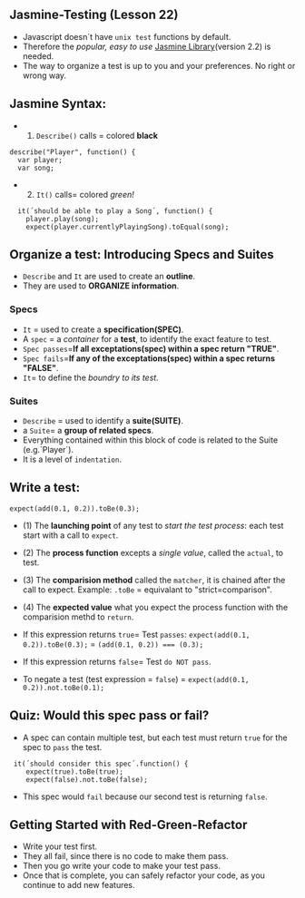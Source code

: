 ## Jasmine-Testing (Lesson 22)
- Javascript doesn´t have `unix test` functions by default. 
- Therefore the _popular, easy to use_ [Jasmine Library](https://jasmine.github.io/)(version 2.2) is needed.
- The way to organize a test is up to you and your preferences. No right or wrong way.

## Jasmine Syntax:
- 1) `Describe()` calls = colored __black__
```
describe("Player", function() {
  var player;
  var song;
```
- 2) `It()` calls= colored _green!_
```
  it(´should be able to play a Song´, function() {
    player.play(song);
    expect(player.currentlyPlayingSong).toEqual(song);
```
## Organize a test: Introducing Specs and Suites
- `Describe` and `It` are used to create an __outline__.
- They are used to __ORGANIZE information__.

### Specs 
- `It` = used to create a __specification(SPEC)__. 
- A `spec` = a _container_ for a __test__, to identify the exact feature to test.
-  `Spec passes`=__If all exceptations(spec) within a spec return "TRUE"__.
-  `Spec fails`=__If any of the exceptations(spec) within a spec returns "FALSE"__.
- `It`= to define the _boundry to its test._

### Suites 
- `Describe` = used to identify a __suite(SUITE)__. 
- a `Suite`= a __group of related specs__.
- Everything contained within this block of code is related to the Suite (e.g.´Player´).
- It is a level of `indentation`.

## Write a test:
`expect(add(0.1, 0.2)).toBe(0.3);`
- (1) The __launching point__ of any test to _start the test process_: each test start with a call to `expect`. 
- (2) The __process function__ excepts a _single value_, called the `actual`, to test.
- (3) The __comparision method__ called the `matcher`, it is chained after the call to expect. 
      Example: `.toBe` = equivalant to "strict=comparison".
- (4) The __expected value__ what you expect the process function with the comparision methd to `return`.

- If this expression returns `true`= Test `passes`:
`expect(add(0.1, 0.2)).toBe(0.3);`
= `(add(0.1, 0.2)) === (0.3);` 

- If this expression returns `false`= Test `do NOT pass`. 
- To negate a test (test expression = `false`)
= `expect(add(0.1, 0.2)).not.toBe(0.1);`

## Quiz: Would this spec pass or fail?
- A spec can contain multiple test, but each test must return `true` for the spec to `pass` the test.
```
 it(´should consider this spec´.function() {
    expect(true).toBe(true);
    expect(false).not.toBe(false); 
```
- This spec would `fail` because our second test is returning `false`.

## Getting Started with Red-Green-Refactor
- Write your test first.
- They all fail, since there is no code to make them pass.
- Then you go write your code to make your test pass.
- Once that is complete, you can safely refactor your code, as you continue to add new features.


























